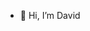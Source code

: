 - 👋 Hi, I’m David

<!---
lomakin10/lomakin10 is a ✨ special ✨ repository because its `README.md` (this file) appears on your GitHub profile.
You can click the Preview link to take a look at your changes.
--->
